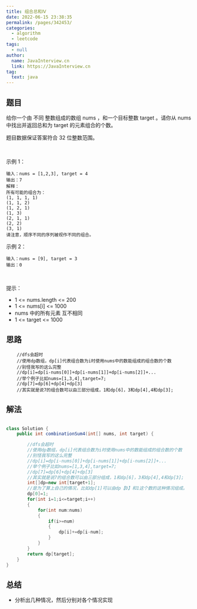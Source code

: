 ```yaml
---
title: 组合总和Ⅳ
date: 2022-06-15 23:38:35
permalink: /pages/342453/
categories: 
  - algorithm
  - leetcode
tags: 
  - null
author: 
  name: JavaInterview.cn
  link: https://JavaInterview.cn
tag: 
  text: java
---
```



## 题目
给你一个由 不同 整数组成的数组 nums ，和一个目标整数 target 。请你从 nums 中找出并返回总和为 target 的元素组合的个数。

题目数据保证答案符合 32 位整数范围。

 

示例 1：

    输入：nums = [1,2,3], target = 4
    输出：7
    解释：
    所有可能的组合为：
    (1, 1, 1, 1)
    (1, 1, 2)
    (1, 2, 1)
    (1, 3)
    (2, 1, 1)
    (2, 2)
    (3, 1)
    请注意，顺序不同的序列被视作不同的组合。
示例 2：

    输入：nums = [9], target = 3
    输出：0
 

提示：

- 1 <= nums.length <= 200
- 1 <= nums[i] <= 1000
- nums 中的所有元素 互不相同
- 1 <= target <= 1000

## 思路

        //dfs会超时
        //使用dp数组，dp[i]代表组合数为i时使用nums中的数能组成的组合数的个数
        //别怪我写的这么完整
        //dp[i]=dp[i-nums[0]]+dp[i-nums[1]]+dp[i-nums[2]]+...
        //举个例子比如nums=[1,3,4],target=7;
        //dp[7]=dp[6]+dp[4]+dp[3]
        //其实就是说7的组合数可以由三部分组成，1和dp[6]，3和dp[4],4和dp[3];


## 解法
```java

class Solution {
    public int combinationSum4(int[] nums, int target) {

        //dfs会超时
        //使用dp数组，dp[i]代表组合数为i时使用nums中的数能组成的组合数的个数
        //别怪我写的这么完整
        //dp[i]=dp[i-nums[0]]+dp[i-nums[1]]+dp[i-nums[2]]+...
        //举个例子比如nums=[1,3,4],target=7;
        //dp[7]=dp[6]+dp[4]+dp[3]
        //其实就是说7的组合数可以由三部分组成，1和dp[6]，3和dp[4],4和dp[3];
        int[]dp=new int[target+1];
        //是为了算上自己的情况，比如dp[1]可以由dp【0】和1这个数的这种情况组成。
        dp[0]=1;
        for(int i=1;i<=target;i++)
        {
            for(int num:nums)
            {
                if(i>=num)
                {
                    dp[i]+=dp[i-num];
                }
            }
        }
        return dp[target];
    }
}

```

## 总结

- 分析出几种情况，然后分别对各个情况实现 

